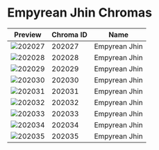 # Empyrean Jhin Chromas



| Preview | Chroma ID | Name |
|---------|-----------|------|
| ![202027](https://raw.communitydragon.org/latest/plugins/rcp-be-lol-game-data/global/default/v1/champion-chroma-images/202/202027.png) | 202027 | Empyrean Jhin |
| ![202028](https://raw.communitydragon.org/latest/plugins/rcp-be-lol-game-data/global/default/v1/champion-chroma-images/202/202028.png) | 202028 | Empyrean Jhin |
| ![202029](https://raw.communitydragon.org/latest/plugins/rcp-be-lol-game-data/global/default/v1/champion-chroma-images/202/202029.png) | 202029 | Empyrean Jhin |
| ![202030](https://raw.communitydragon.org/latest/plugins/rcp-be-lol-game-data/global/default/v1/champion-chroma-images/202/202030.png) | 202030 | Empyrean Jhin |
| ![202031](https://raw.communitydragon.org/latest/plugins/rcp-be-lol-game-data/global/default/v1/champion-chroma-images/202/202031.png) | 202031 | Empyrean Jhin |
| ![202032](https://raw.communitydragon.org/latest/plugins/rcp-be-lol-game-data/global/default/v1/champion-chroma-images/202/202032.png) | 202032 | Empyrean Jhin |
| ![202033](https://raw.communitydragon.org/latest/plugins/rcp-be-lol-game-data/global/default/v1/champion-chroma-images/202/202033.png) | 202033 | Empyrean Jhin |
| ![202034](https://raw.communitydragon.org/latest/plugins/rcp-be-lol-game-data/global/default/v1/champion-chroma-images/202/202034.png) | 202034 | Empyrean Jhin |
| ![202035](https://raw.communitydragon.org/latest/plugins/rcp-be-lol-game-data/global/default/v1/champion-chroma-images/202/202035.png) | 202035 | Empyrean Jhin |